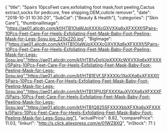 {
	"title": "5pairs 10pcsFeet care,exfoliating foot mask,foot peeling,Cactus extract,socks for pedicure, free shipping,OEM,cuticle remover",
	"date": "2018-10-31 10:30:20",
	"SubCat": ["Beauty & Health"],
	"categories": ["Skin Care"],
	"thumbnailImage": "https://ae01.alicdn.com/kf/HTB1OIaWJpXXXXcGXVXXq6xXFXXXf/5Pairs-10Pcs-Feet-Care-For-Heels-Exfoliating-Feet-Mask-Baby-Foot-Peeling-Mask-for-Legs-Sosu.jpg_220x220.jpg",
	"BigImage": ["https://ae01.alicdn.com/kf/HTB1OIaWJpXXXXcGXVXXq6xXFXXXf/5Pairs-10Pcs-Feet-Care-For-Heels-Exfoliating-Feet-Mask-Baby-Foot-Peeling-Mask-for-Legs-Sosu.jpg","https://ae01.alicdn.com/kf/HTB1vDqVJpXXXXcWXVXXq6xXFXXXi/5Pairs-10Pcs-Feet-Care-For-Heels-Exfoliating-Feet-Mask-Baby-Foot-Peeling-Mask-for-Legs-Sosu.jpg","https://ae01.alicdn.com/kf/HTB1EVf.SFXXXXc1XpXXq6xXFXXXf/5Pairs-10Pcs-Feet-Care-For-Heels-Exfoliating-Feet-Mask-Baby-Foot-Peeling-Mask-for-Legs-Sosu.jpg","https://ae01.alicdn.com/kf/HTB13PjUSFXXXXauXVXXq6xXFXXXF/5Pairs-10Pcs-Feet-Care-For-Heels-Exfoliating-Feet-Mask-Baby-Foot-Peeling-Mask-for-Legs-Sosu.jpg","https://ae01.alicdn.com/kf/HTB1Q825SFXXXXbbXFXXq6xXFXXXk/5Pairs-10Pcs-Feet-Care-For-Heels-Exfoliating-Feet-Mask-Baby-Foot-Peeling-Mask-for-Legs-Sosu.jpg"],
	"actualPrice": 8.82,
	"comparePrice": 11.03,
	"linkurl": "http://s.click.aliexpress.com/e/01WZ8XQ",
	"inStock": 71
}
